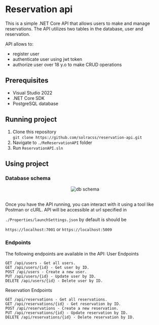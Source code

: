 # Reservation api

This is a simple .NET Core API that allows users to make and manage reservations. The API utilizes two tables in the database, user and reservation.

API allows to:
* register user
* authenticate user using jwt token
* authorize user over 18 y.o to make CRUD operations


## Prerequisites
* Visual Studio 2022
* .NET Core SDK
* PostgreSQL database

## Running project
1. Clone this repository<br/>
`git clone https://github.com/solracss/reservation-api.git`
2. Navigate to `./ReReservationAPI` folder
3. Run `ReservationAPI.sln`

## Using project

### Database schema
<p align="center">
 <img align ="center "src="https://i.imgur.com/JPsyHgD.png" alt="db schema">
</p>
<br>
Once you have the API running, you can interact with it using a tool like Postman or cURL. 
API will be accessible at url specified in 

`./Properties/launchSettings.json` 
by default is should be 

`https://localhost:7001` or `https://localhost:5009`

### Endpoints

The following endpoints are available in the API:
User Endpoints

    GET /api/users - Get all users.
    GET /api/users/{id} - Get user by ID.
    POST /api/users - Create a new user.
    PUT /api/users/{id} - Update user by ID.
    DELETE /api/users/{id} - Delete user by ID.

Reservation Endpoints

    GET /api/reservations - Get all reservations.
    GET /api/reservations/{id} - Get reservation by ID.
    POST /api/reservations - Create a new reservation.
    PUT /api/reservations/{id} - Update reservation by ID.
    DELETE /api/reservations/{id} - Delete reservation by ID.
